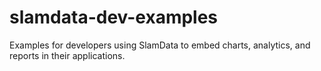 # slamdata-dev-examples
Examples for developers using SlamData to embed charts, analytics, and reports in their applications.
